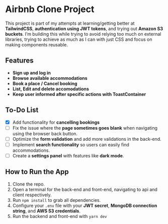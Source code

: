 # Airbnb Clone Project

This project is part of my attempts at learning/getting better at **TailwindCSS**, **authentication using JWT tokens**, and trying out **Amazon S3 buckets**. I’m building this while trying to avoid relying too much on external libraries, 
trying to achieve as much as I can with just CSS and focus on making components reusable. 


## Features

- **Sign up and log in**
- **Browse available accommodations** 
- **Book a place / Cancel booking**
- **List, Edit and delete accomodations**
- **Keep user informed after specific actions with ToastContainer**

## To-Do List

- [x] Add functionality for **cancelling bookings**
- [ ] Fix the issue where the **page sometimes goes blank** when navigating using the browser back button.
- [ ] Optimize the **form validation** and add more validations in the back-end.
- [ ] Implement **search functionality** so users can easily find accommodations.
- [ ] Create a **settings panel** with features like **dark mode**.

## How to Run the App

1. Clone the repo.
2. Open a terminal for the back-end and front-end, navigating to api and client respectively.
3. Run `npm install` to grab all dependencies.
4. Configure your `.env` file with your **JWT secret**, **MongoDB connection string**, and **AWS S3 credentials**.
5. Run the backend and front-end with `yarn dev`
